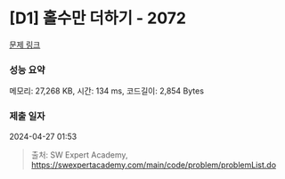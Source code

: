 # [D1] 홀수만 더하기 - 2072 

[문제 링크](https://swexpertacademy.com/main/code/problem/problemDetail.do?contestProbId=AV5QSEhaA5sDFAUq) 

### 성능 요약

메모리: 27,268 KB, 시간: 134 ms, 코드길이: 2,854 Bytes

### 제출 일자

2024-04-27 01:53



> 출처: SW Expert Academy, https://swexpertacademy.com/main/code/problem/problemList.do